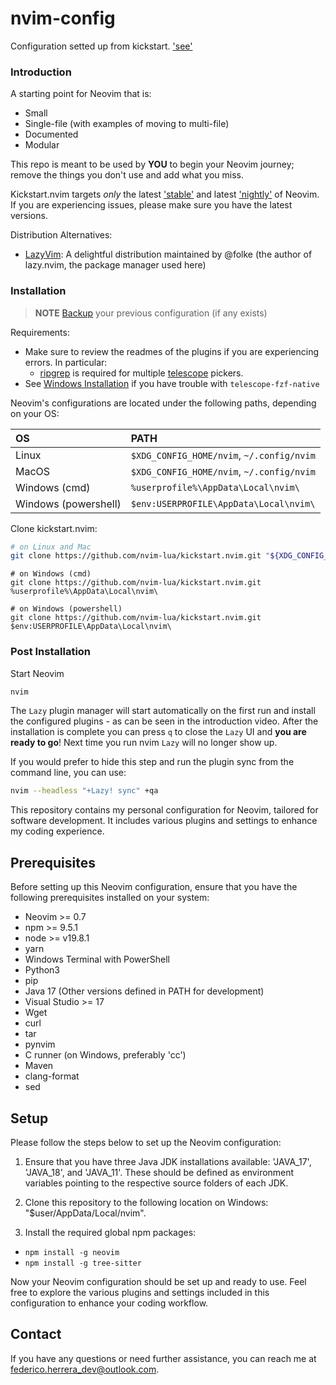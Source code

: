 # nvim-config

Configuration setted up from kickstart. ['see'](https://github.com/nvim-lua/kickstart.nvim)

### Introduction

A starting point for Neovim that is:

* Small
* Single-file (with examples of moving to multi-file)
* Documented
* Modular

This repo is meant to be used by **YOU** to begin your Neovim journey; remove the things you don't use and add what you miss.

Kickstart.nvim targets *only* the latest ['stable'](https://github.com/neovim/neovim/releases/tag/stable) and latest ['nightly'](https://github.com/neovim/neovim/releases/tag/nightly) of Neovim. If you are experiencing issues, please make sure you have the latest versions.

Distribution Alternatives:
- [LazyVim](https://www.lazyvim.org/): A delightful distribution maintained by @folke (the author of lazy.nvim, the package manager used here)

### Installation

> **NOTE** 
> [Backup](#FAQ) your previous configuration (if any exists)

Requirements:
* Make sure to review the readmes of the plugins if you are experiencing errors. In particular:
  * [ripgrep](https://github.com/BurntSushi/ripgrep#installation) is required for multiple [telescope](https://github.com/nvim-telescope/telescope.nvim#suggested-dependencies) pickers.
* See [Windows Installation](#Windows-Installation) if you have trouble with `telescope-fzf-native`

Neovim's configurations are located under the following paths, depending on your OS:

| OS | PATH |
| :- | :--- |
| Linux | `$XDG_CONFIG_HOME/nvim`, `~/.config/nvim` |
| MacOS | `$XDG_CONFIG_HOME/nvim`, `~/.config/nvim` |
| Windows (cmd)| `%userprofile%\AppData\Local\nvim\` |
| Windows (powershell)| `$env:USERPROFILE\AppData\Local\nvim\` |

Clone kickstart.nvim:

```sh
# on Linux and Mac
git clone https://github.com/nvim-lua/kickstart.nvim.git "${XDG_CONFIG_HOME:-$HOME/.config}"/nvim
```


```
# on Windows (cmd)
git clone https://github.com/nvim-lua/kickstart.nvim.git %userprofile%\AppData\Local\nvim\ 
```

```
# on Windows (powershell)
git clone https://github.com/nvim-lua/kickstart.nvim.git $env:USERPROFILE\AppData\Local\nvim\ 
```


### Post Installation

Start Neovim

```sh
nvim
```

The `Lazy` plugin manager will start automatically on the first run and install the configured plugins - as can be seen in the introduction video. After the installation is complete you can press `q` to close the `Lazy` UI and **you are ready to go**! Next time you run nvim `Lazy` will no longer show up.

If you would prefer to hide this step and run the plugin sync from the command line, you can use:

```sh
nvim --headless "+Lazy! sync" +qa
```


This repository contains my personal configuration for Neovim, tailored for software development. It includes various plugins and settings to enhance my coding experience.

## Prerequisites

Before setting up this Neovim configuration, ensure that you have the following prerequisites installed on your system:

- Neovim >= 0.7
- npm >= 9.5.1
- node >= v19.8.1
- yarn
- Windows Terminal with PowerShell
- Python3
- pip
- Java 17 (Other versions defined in PATH for development)
- Visual Studio >= 17
- Wget
- curl
- tar
- pynvim
- C runner (on Windows, preferably 'cc')
- Maven
- clang-format
- sed

## Setup

Please follow the steps below to set up the Neovim configuration:

1. Ensure that you have three Java JDK installations available: 'JAVA_17', 'JAVA_18', and 'JAVA_11'. These should be defined as environment variables pointing to the respective source folders of each JDK.

2. Clone this repository to the following location on Windows: "$user/AppData/Local/nvim".

3. Install the required global npm packages:
- `npm install -g neovim`
- `npm install -g tree-sitter`


Now your Neovim configuration should be set up and ready to use. Feel free to explore the various plugins and settings included in this configuration to enhance your coding workflow.

## Contact

If you have any questions or need further assistance, you can reach me at [federico.herrera_dev@outlook.com](mailto:federico.herrera_dev@outlook.com).
